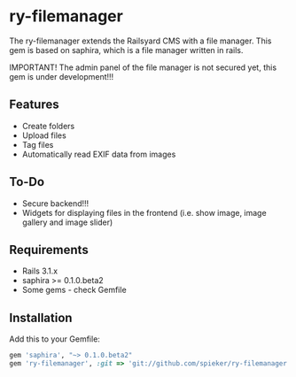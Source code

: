 ry-filemanager
==============

The ry-filemanager extends the Railsyard CMS with a file manager. This gem is based on saphira, which is a file manager written in rails.

IMPORTANT! The admin panel of the file manager is not secured yet, this gem is under development!!!

Features
--------
* Create folders
* Upload files
* Tag files
* Automatically read EXIF data from images

To-Do
-----
* Secure backend!!!
* Widgets for displaying files in the frontend (i.e. show image, image gallery and image slider)

Requirements
------------
* Rails 3.1.x
* saphira >= 0.1.0.beta2
* Some gems - check Gemfile

Installation
------------
Add this to your Gemfile:
```ruby
gem 'saphira', "~> 0.1.0.beta2"
gem 'ry-filemanager', :git => 'git://github.com/spieker/ry-filemanager.git'
```